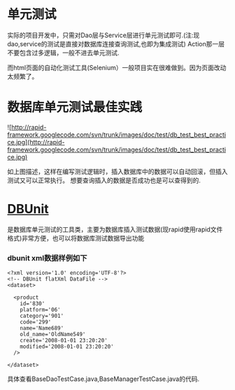 # 单元测试 #

实际的项目开发中，只需对Dao层与Service层进行单元测试即可.(注:现dao,service的测试是直接对数据库连接查询测试,也即为集成测试)
Action那一层不要包含过多逻辑，一般不进去单元测试.

而html页面的自动化测试工具(Selenium）一般项目实在很难做到。因为页面改动太频繁了。
# 数据库单元测试最佳实践 #
![http://rapid-framework.googlecode.com/svn/trunk/images/doc/test/db_test_best_practice.jpg](http://rapid-framework.googlecode.com/svn/trunk/images/doc/test/db_test_best_practice.jpg)

如上图描述，这样在编写测试逻辑时，插入数据库中的数据可以自动回滚，但插入测试又可以正常执行。
想要查询插入的数据是否成功也是可以查得到的.

# [DBUnit](http://www.dbunit.org/) #
是数据库单元测试的工具类，主要为数据库插入测试数据(现rapid使用rapid文件格式)非常方便，也可以将数据库测试数据导出功能

### dbunit xml数据样例如下 ###
```
<?xml version='1.0' encoding='UTF-8'?>
<!-- DBUnit flatXml DataFile -->
<dataset>

  <product 
	id='830' 
	platform='06' 
	category='901' 
	code='299' 
	name='Name689' 
	old_name='OldName549' 
	create='2008-01-01 23:20:20' 
	modified='2008-01-01 23:20:20' 
  />
  
</dataset>
```

具体查看BaseDaoTestCase.java,BaseManagerTestCase.java的代码.